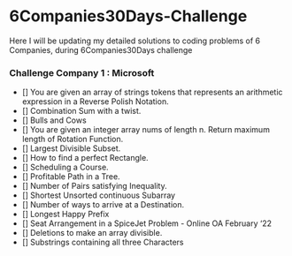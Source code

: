 # 6Companies30Days-Challenge
Here I will be updating my detailed solutions to coding problems of 6 Companies, during 6Companies30Days challenge

###  Challenge Company 1 : Microsoft 
- [] You are given an array of strings tokens that represents an arithmetic expression in a Reverse Polish Notation.
- [] Combination Sum with a twist.
- [] Bulls and Cows
- [] You are given an integer array nums of length n. Return maximum length of Rotation Function.
- [] Largest Divisible Subset.
- [] How to find a perfect Rectangle.
- [] Scheduling a Course.
- [] Profitable Path in a Tree.
- [] Number of Pairs satisfying Inequality.
- [] Shortest Unsorted continuous Subarray
- [] Number of ways to arrive at a Destination.
- [] Longest Happy Prefix
- [] Seat Arrangement in a SpiceJet Problem - Online OA February ‘22
- [] Deletions to make an array divisible.
- [] Substrings containing all three Characters
